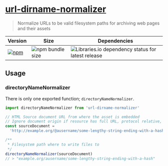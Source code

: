 # [url-dirname-normalizer][repo-url]

> Normalize URLs to be valid filesystem paths for archiving web pages and their assets

[repo-url]: https://github.com/renoirb/archivator/blob/v3.x-dev/packages/url-dirname-normalizer 'URL Directory Name Normalizer'

| Version                                                                                                                                                                | Size                                                                                                 | Dependencies                                                                                                                                                                |
| ---------------------------------------------------------------------------------------------------------------------------------------------------------------------- | ---------------------------------------------------------------------------------------------------- | --------------------------------------------------------------------------------------------------------------------------------------------------------------------------- |
| [![npm](https://img.shields.io/npm/v/url-dirname-normalizer?style=flat-square&logo=appveyor&label=npm&logo=npm)](https://www.npmjs.com/package/url-dirname-normalizer) | ![npm bundle size](https://img.shields.io/bundlephobia/min/url-dirname-normalizer?style=flat-square) | ![Libraries.io dependency status for latest release](https://img.shields.io/librariesio/release/npm/url-dirname-normalizer?style=flat-square&logo=appveyor&logo=dependabot) |

## Usage

### directoryNameNormalizer

There is only one exported function; `directoryNameNormalizer`.

```js
import directoryNameNormalizer from 'url-dirname-normalizer'

// HTML Source document URL from where the asset is embedded
// Ignore document origin if resource has full URL, protocol relative, non TLS
const sourceDocument =
  'http://example.org/@ausername/some-lengthy-string-ending-with-a-hash-1a2d8a61510'

/**
 * Filesystem path where to write files to
 */
directoryNameNormalizer(sourceDocument)
// > "example.org/ausername/some-lengthy-string-ending-with-a-hash"
```
